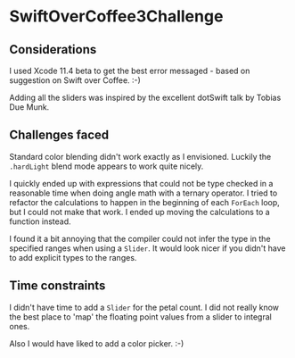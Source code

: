# SwiftOverCoffee3Challenge

## Considerations

I used Xcode 11.4 beta to get the best error messaged - based on suggestion on Swift over Coffee. :-)

Adding all the sliders was inspired by the excellent dotSwift talk by Tobias Due Munk.

## Challenges faced

Standard color blending didn't work exactly as I envisioned. Luckily the `.hardLight` blend mode appears to work quite nicely.

I quickly ended up with expressions that could not be type checked in a reasonable time when doing angle math with a ternary operator. 
I tried to refactor the calculations to happen in the beginning of each `ForEach` loop, but I could not make that work. 
I ended up moving the calculations to a function instead.

I found it a bit annoying that the compiler could not infer the type in the specified ranges when using a `Slider`. It would look nicer if you didn't have to add explicit types to the ranges.

## Time constraints 

I didn't have time to add a `Slider` for the petal count. I did not really know the best place to 'map' the floating point values from a slider to integral ones.

Also I would have liked to add a color picker. :-)
